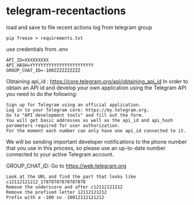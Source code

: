 # telegram-recentactions
load and save to file recent actions log from telegram group

    pip freeze > requirements.txt
use credentials from .env

    API_ID=XXXXXXXXX
    API_HASH=YYYYYYYYYYYYYYYYYYYYYYYY
    GROUP_CHAT_ID=-100ZZZZZZZZZZ

Obtaining api_id : https://core.telegram.org/api/obtaining_api_id
In order to obtain an API id and develop your own application using the Telegram API you need to do the following:

    Sign up for Telegram using an official application.
    Log in to your Telegram core: https://my.telegram.org.
    Go to "API development tools" and fill out the form.
    You will get basic addresses as well as the api_id and api_hash parameters required for user authorization.
    For the moment each number can only have one api_id connected to it.

We will be sending important developer notifications to the phone number that you use in this process, 
so please use an up-to-date number connected to your active Telegram account.

GROUP_CHAT_ID: Go to https://web.telegram.org

    Look at the URL and find the part that looks like c12112121212_17878787878787878
    Remove the underscore and after c12112121212
    Remove the prefixed letter 12112121212
    Prefix with a -100 so -10012112121212
